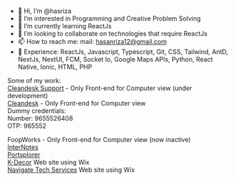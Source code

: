 - 👋 Hi, I’m @hasriza
- 👀 I’m interested in Programming and Creative Problem Solving
- 🌱 I’m currently learning ReactJs
- 💞️ I’m looking to collaborate on technologies that require ReactJs 
- 📫 How to reach me: mail: hasanriza12@gmail.com
- 💼 Experience: ReactJs, Javascript, Typescript, Git, CSS, Tailwind, AntD, NextJs, NextUI, FCM, Socket Io, Google Maps APIs, Python, React Native, Ionic, HTML, PHP

Some of my work:  
[Cleandesk Support](http://testsupport.cleandesk.co.in) - Only Front-end for Computer view (under development)  
[Cleandesk](https://test.cleandesk.co.in) - Only Front-end for Computer view  
Dummy credentials:  
  Number: 9655526408  
  OTP: 965552  

FoopWorks - Only Front-end for Computer view (now inactive)  
[InterNotes](http://hasriza.github.io/internotes)  
[Portsplorer](http://hasriza.github.io/portsplorer)  
[K-Decor](https://kdecor.co.in/) Web site using Wix  
[Navigate Tech Services](https://www.navigatets.com/) Web site using Wix  
